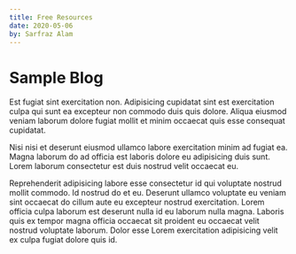 ```yaml
---
title: Free Resources
date: 2020-05-06
by: Sarfraz Alam
---
```


# Sample Blog

Est fugiat sint exercitation non. Adipisicing cupidatat sint est exercitation culpa qui sunt ea excepteur non commodo duis quis dolore. Aliqua eiusmod veniam laborum dolore fugiat mollit et minim occaecat quis esse consequat cupidatat.

Nisi nisi et deserunt eiusmod ullamco labore exercitation minim ad fugiat ea. Magna laborum do ad officia est laboris dolore eu adipisicing duis sunt. Lorem laborum consectetur est duis nostrud velit occaecat eu.

Reprehenderit adipisicing labore esse consectetur id qui voluptate nostrud mollit commodo. Id nostrud do et eu. Deserunt ullamco voluptate eu veniam sint occaecat do cillum aute eu excepteur nostrud exercitation. Lorem officia culpa laborum est deserunt nulla id eu laborum nulla magna. Laboris quis ex tempor magna officia occaecat sit proident eu occaecat velit nostrud voluptate laborum. Dolor esse Lorem exercitation adipisicing velit ex culpa fugiat dolore quis id.
